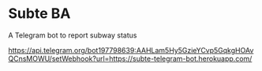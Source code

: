 
# Subte BA 
A Telegram bot to report subway status

https://api.telegram.org/bot197798639:AAHLam5Hy5GzieYCvp5GqkgHOAvQCnsMOWU/setWebhook?url=https://subte-telegram-bot.herokuapp.com/

